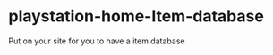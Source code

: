 playstation-home-Item-database
==============================

Put on your site for you to have a item database
